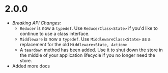 # 2.0.0

  * *Breaking API Changes:*
    * `Reducer` is now a `typedef`. Use `ReducerClass<State>` if you'd like to continue to use a class interface.
    * `Middleware` is now a `typedef`. Use `MiddlewareClass<State>` as a replacement for the old `Middleware<State, Action>`
    * A `teardown` method has been added. Use it to shut down the store in the middle of your application lifecycle if you no longer need the store.
  * Added more docs
